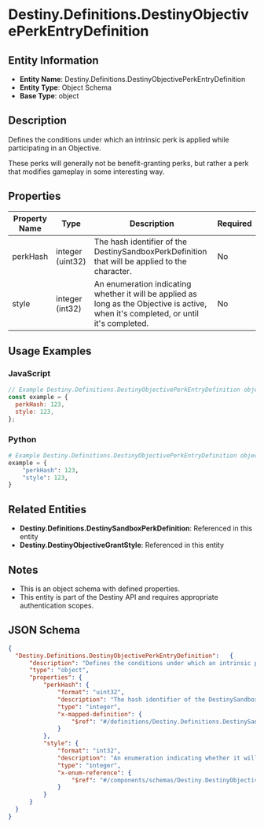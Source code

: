 # Destiny.Definitions.DestinyObjectivePerkEntryDefinition

## Entity Information
- **Entity Name**: Destiny.Definitions.DestinyObjectivePerkEntryDefinition
- **Entity Type**: Object Schema
- **Base Type**: object

## Description
Defines the conditions under which an intrinsic perk is applied while participating in an Objective.
These perks will generally not be benefit-granting perks, but rather a perk that modifies gameplay in some interesting way.

## Properties

| Property Name | Type | Description | Required |
|---------------|------|-------------|----------|
| perkHash | integer (uint32) | The hash identifier of the DestinySandboxPerkDefinition that will be applied to the character. | No |
| style | integer (int32) | An enumeration indicating whether it will be applied as long as the Objective is active, when it's completed, or until it's completed. | No |

## Usage Examples

### JavaScript
```javascript
// Example Destiny.Definitions.DestinyObjectivePerkEntryDefinition object
const example = {
  perkHash: 123,
  style: 123,
};
```

### Python
```python
# Example Destiny.Definitions.DestinyObjectivePerkEntryDefinition object
example = {
    "perkHash": 123,
    "style": 123,
}
```

## Related Entities
- **Destiny.Definitions.DestinySandboxPerkDefinition**: Referenced in this entity
- **Destiny.DestinyObjectiveGrantStyle**: Referenced in this entity

## Notes
- This is an object schema with defined properties.
- This entity is part of the Destiny API and requires appropriate authentication scopes.

## JSON Schema
```json
{
  "Destiny.Definitions.DestinyObjectivePerkEntryDefinition":   {
      "description": "Defines the conditions under which an intrinsic perk is applied while participating in an Objective.\r\nThese perks will generally not be benefit-granting perks, but rather a perk that modifies gameplay in some interesting way.",
      "type": "object",
      "properties": {
          "perkHash": {
              "format": "uint32",
              "description": "The hash identifier of the DestinySandboxPerkDefinition that will be applied to the character.",
              "type": "integer",
              "x-mapped-definition": {
                  "$ref": "#/definitions/Destiny.Definitions.DestinySandboxPerkDefinition"
              }
          },
          "style": {
              "format": "int32",
              "description": "An enumeration indicating whether it will be applied as long as the Objective is active, when it's completed, or until it's completed.",
              "type": "integer",
              "x-enum-reference": {
                  "$ref": "#/components/schemas/Destiny.DestinyObjectiveGrantStyle"
              }
          }
      }
  }
}
```
